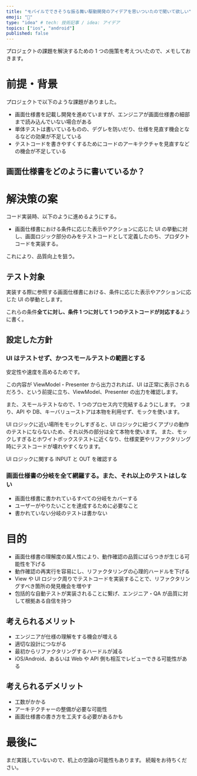 ```yaml
---
title: "モバイルでできそうな振る舞い駆動開発のアイデアを思いついたので聞いて欲しい"
emoji: "🌟"
type: "idea" # tech: 技術記事 / idea: アイデア
topics: ["ios", "android"]
published: false
---
```


プロジェクトの課題を解決するための 1 つの施策を考えついたので、メモしておきます。

# 前提・背景

プロジェクトで以下のような課題がありました。

- 画面仕様書を記載し開発を進めていますが、エンジニアが画面仕様書の細部まで読み込んでいない場合がある
- 単体テストは書いているものの、デグレを防いだり、仕様を見直す機会となるなどの効果が不足している
- テストコードを書きやすくするためにコードのアーキテクチャを見直すなどの機会が不足している

## 画面仕様書をどのように書いているか？

# 解決策の案

コード実装時、以下のように進めるようにする。

- 画面仕様書における条件に応じた表示やアクションに応じた UI の挙動に対し、画面ロジック部分のみをテストコードとして定義したのち、プロダクトコードを実装する。

これにより、品質向上を狙う。

## テスト対象

実装する際に参照する画面仕様書における、条件に応じた表示やアクションに応じた UI の挙動とします。

これらの条件**全てに対し、条件 1 つに対して 1 つのテストコードが対応する**ように書く。

## 設定した方針

### UI はテストせず、かつスモールテストの範囲とする

安定性や速度を高めるためです。

この内容が ViewModel・Presenter から出力されれば、UI は正常に表示されるだろう、という前提に立ち、ViewModel、Presenter の出力を確認します。

また、スモールテストなので、1 つのプロセス内で完結するようにします。
つまり、API や DB、キーバリューストアは本物を利用せず、モックを使います。

UI ロジックに近い場所をモックしすぎると、UI ロジックに紐づくアプリの動作のテストにならないため、それ以外の部分は全て本物を使います。
また、モックしすぎるとホワイトボックステストに近くなり、仕様変更やリファクタリング時にテストコードが壊れやすくなります。

UI ロジックに関する INPUT と OUT を確認する

### 画面仕様書の分岐を全て網羅する。また、それ以上のテストはしない

- 画面仕様書に書かれているすべての分岐をカバーする
- ユーザーがやりたいことを達成するために必要なこと
- 書かれていない分岐のテストは書かない

# 目的

- 画面仕様書の理解度の属人性により、動作確認の品質にばらつきが生じる可能性を下げる
- 動作確認の再実行を容易にし、リファクタリングの心理的ハードルを下げる
- View や UI ロジック周りでテストコードを実装することで、リファクタリングすべき箇所の発見機会を増やす
- 包括的な自動テストが実装されることに繋げ、エンジニア・QA が品質に対して根拠ある自信を持つ

## 考えられるメリット

- エンジニアが仕様の理解をする機会が増える
- 適切な設計につながる
- 最初からリファクタリングするハードルが減る
- iOS/Android、あるいは Web や API 側も相互でレビューできる可能性がある

## 考えられるデメリット

- 工数がかかる
- アーキテクチャーの整備が必要な可能性
- 画面仕様書の書き方を工夫する必要があるかも

# 最後に

まだ実践していないので、机上の空論の可能性もあります。
続報をお待ちください。
